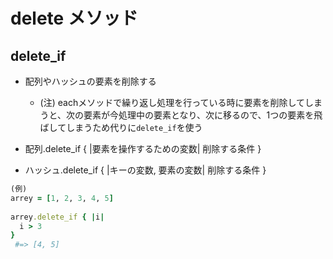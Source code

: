 # delete メソッド

## delete_if
- 配列やハッシュの要素を削除する
  - (注) eachメソッドで繰り返し処理を行っている時に要素を削除してしまうと、次の要素が今処理中の要素となり、次に移るので、1つの要素を飛ばしてしまうため代りに`delete_if`を使う
  
- 配列.delete_if { |要素を操作するための変数| 削除する条件 }
- ハッシュ.delete_if { |キーの変数, 要素の変数| 削除する条件 }
```ruby
(例)
arrey = [1, 2, 3, 4, 5]
  
arrey.delete_if { |i|
  i > 3
}
 #=> [4, 5]
```
  
